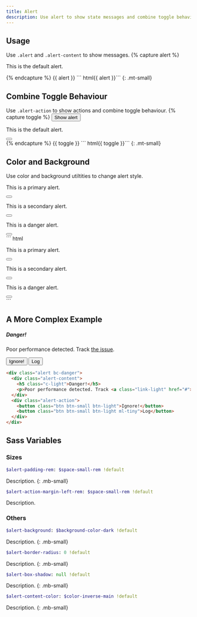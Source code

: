 ```yaml
---
title: Alert
description: Use alert to show state messages and combine toggle behavior to control display.
---
```



## Usage
Use `.alert` and `.alert-content` to show messages.
{% capture alert %}
<div class="alert">
  <p class="alert-content">This is the default alert.</p>
</div>
{% endcapture %}
{{ alert }}
``` html{{ alert }}```
{: .mt-small}


## Combine Toggle Behaviour
Use `.alert-action` to show actions and combine toggle behaviour.
{% capture toggle %}
<button class="btn btn-primary" data-toggle-for="alert_example">Show alert</button>
<div class="alert" data-toggle-target="alert_example">
  <p class="alert-content">This is the default alert.</p>
  <button class="alert-action btn btn-ico btn-dark btn-small" data-toggle>
    <i class="ico ico-cross"></i>
  </button>
</div>
{% endcapture %}
{{ toggle }}
``` html{{ toggle }}```
{: .mt-small}


## Color and Background
Use color and background utiltities to change alert style.
<div class="alert bc-primary mb-small">
  <p class="alert-content">This is a primary alert.</p>
  <button class="alert-action btn btn-primary btn-ico btn-small">
    <i class="ico ico-cross"></i>
  </button>
</div>
<div class="alert bc-secondary mb-small">
  <p class="alert-content c-dark">This is a secondary alert.</p>
  <button class="alert-action btn btn-secondary btn-ico btn-small">
    <i class="ico ico-cross"></i>
  </button>
</div>
<div class="alert bc-danger mb-small">
  <p class="alert-content">This is a danger alert.</p>
  <button class="alert-action btn btn-danger btn-ico btn-small">
    <i class="ico ico-cross"></i>
  </button>
</div>
``` html
<div class="alert bc-primary">
  <p class="alert-content">This is a primary alert.</p>
  <button class="alert-action btn btn-primary btn-ico btn-small">
    <i class="ico ico-cross"></i>
  </button>
</div>
<div class="alert bc-secondary">
  <p class="alert-content c-dark">This is a secondary alert.</p>
  <button class="alert-action btn btn-secondary btn-ico btn-small">
    <i class="ico ico-cross"></i>
  </button>
</div>
<div class="alert bc-danger">
  <p class="alert-content">This is a danger alert.</p>
  <button class="alert-action btn btn-danger btn-ico btn-small">
    <i class="ico ico-cross"></i>
  </button>
</div>
```


## A More Complex Example


<div class="alert bc-danger my-small">
  <div class="alert-content">
    <h5 class="c-light">Danger!</h5>
    <p>
      Poor performance detected. Track <a class="link-light" href="#" data-turbolinks="false">the issue</a>.
    </p>
  </div>
  <div class="alert-action">
    <button class="btn btn-small btn-light">Ignore!</button>
    <button class="btn btn-small btn-light ml-tiny">Log</button>
  </div>
</div>

``` html
<div class="alert bc-danger">
  <div class="alert-content">
    <h5 class="c-light">Danger!</h5>
    <p>Poor performance detected. Track <a class="link-light" href="#">the issue</a>.</p>
  </div>
  <div class="alert-action">
    <button class="btn btn-small btn-light">Ignore!</button>
    <button class="btn btn-small btn-light ml-tiny">Log</button>
  </div>
</div>
```



## Sass Variables

### Sizes
``` sass
$alert-padding-rem: $space-small-rem !default
```
Description.
{: .mb-small}

``` sass
$alert-action-margin-left-rem: $space-small-rem !default
```
Description.

### Others

``` sass
$alert-background: $background-color-dark !default
```
Description.
{: .mb-small}

``` sass
$alert-border-radius: 0 !default
```
Description.
{: .mb-small}

``` sass
$alert-box-shadow: null !default
```
Description.
{: .mb-small}

``` sass
$alert-content-color: $color-inverse-main !default
```
Description.
{: .mb-small}